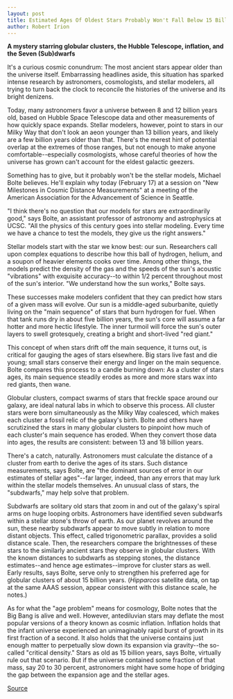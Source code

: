 ```yaml
---
layout: post
title: Estimated Ages Of Oldest Stars Probably Won't Fall Below 15 Billion Years
author: Robert Irion
---
```


**A mystery starring globular clusters, the Hubble Telescope, inflation, and the Seven (Sub)dwarfs**

It's a curious cosmic conundrum: The most ancient stars appear older than the universe itself. Embarrassing headlines aside, this situation has sparked intense research by astronomers, cosmologists, and stellar modelers, all trying to turn back the clock to reconcile the histories of the universe and its bright denizens.

Today, many astronomers favor a universe between 8 and 12 billion years old, based on Hubble Space Telescope data and other measurements of how quickly space expands. Stellar modelers, however, point to stars in our Milky Way that don't look an aeon younger than 13 billion years, and likely are a few billion years older than that. There's the merest hint of potential overlap at the extremes of those ranges, but not enough to make anyone comfortable--especially cosmologists, whose careful theories of how the universe has grown can't account for the eldest galactic geezers.

Something has to give, but it probably won't be the stellar models, Michael Bolte believes. He'll explain why today (February 17) at a session on "New Milestones in Cosmic Distance Measurements" at a meeting of the American Association for the Advancement of Science in Seattle.

"I think there's no question that our models for stars are extraordinarily good," says Bolte, an assistant professor of astronomy and astrophysics at UCSC. "All the physics of this century goes into stellar modeling. Every time we have a chance to test the models, they give us the right answers."

Stellar models start with the star we know best: our sun. Researchers call upon complex equations to describe how this ball of hydrogen, helium, and a soupon of heavier elements cooks over time. Among other things, the models predict the density of the gas and the speeds of the sun's acoustic "vibrations" with exquisite accuracy--to within 1/2 percent throughout most of the sun's interior. "We understand how the sun works," Bolte says.

These successes make modelers confident that they can predict how stars of a given mass will evolve. Our sun is a middle-aged suburbanite, quietly living on the "main sequence" of stars that burn hydrogen for fuel. When that tank runs dry in about five billion years, the sun's core will assume a far hotter and more hectic lifestyle. The inner turmoil will force the sun's outer layers to swell grotesquely, creating a bright and short-lived "red giant."

This concept of when stars drift off the main sequence, it turns out, is critical for gauging the ages of stars elsewhere. Big stars live fast and die young; small stars conserve their energy and linger on the main sequence. Bolte compares this process to a candle burning down: As a cluster of stars ages, its main sequence steadily erodes as more and more stars wax into red giants, then wane.

Globular clusters, compact swarms of stars that freckle space around our galaxy, are ideal natural labs in which to observe this process. All cluster stars were born simultaneously as the Milky Way coalesced, which makes each cluster a fossil relic of the galaxy's birth. Bolte and others have scrutizined the stars in many globular clusters to pinpoint how much of each cluster's main sequence has eroded. When they convert those data into ages, the results are consistent: between 13 and 18 billion years.

There's a catch, naturally. Astronomers must calculate the distance of a cluster from earth to derive the ages of its stars. Such distance measurements, says Bolte, are "the dominant sources of error in our estimates of stellar ages"--far larger, indeed, than any errors that may lurk within the stellar models themselves. An unusual class of stars, the "subdwarfs," may help solve that problem.

Subdwarfs are solitary old stars that zoom in and out of the galaxy's spiral arms on huge looping orbits. Astronomers have identified seven subdwarfs within a stellar stone's throw of earth. As our planet revolves around the sun, these nearby subdwarfs appear to move subtly in relation to more distant objects. This effect, called trigonometric parallax, provides a solid distance scale. Then, the researchers compare the brightnesses of these stars to the similarly ancient stars they observe in globular clusters. With the known distances to subdwarfs as stepping stones, the distance estimates--and hence age estimates--improve for cluster stars as well. Early results, says Bolte, serve only to strengthen his preferred age for globular clusters of about 15 billion years. (_Hipparcos_ satellite data, on tap at the same AAAS session, appear consistent with this distance scale, he notes.)

As for what the "age problem" means for cosmology, Bolte notes that the Big Bang is alive and well. However, antediluvian stars may deflate the most popular versions of a theory known as cosmic inflation. Inflation holds that the infant universe experienced an unimaginably rapid burst of growth in its first fraction of a second. It also holds that the universe contains just enough matter to perpetually slow down its expansion via gravity--the so-called "critical density." Stars as old as 15 billion years, says Bolte, virtually rule out that scenario. But if the universe contained some fraction of that mass, say 20 to 30 percent, astronomers might have some hope of bridging the gap between the expansion age and the stellar ages.

[Source](http://www1.ucsc.edu/oncampus/currents/97-02-17/bolte.htm "Permalink to Michael Bolte AAAS lecture:02-17-97")
